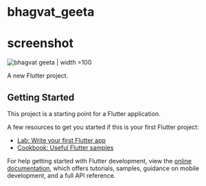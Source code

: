 # bhagvat_geeta

# screenshot

  ![bhagvat geeta](https://github.com/PrinceDobariya89/bhagvat_geeta/assets/104968601/94be1b93-9551-4d10-a6ce-9c019adbf787) | width =100


A new Flutter project.

## Getting Started

This project is a starting point for a Flutter application.

A few resources to get you started if this is your first Flutter project:

- [Lab: Write your first Flutter app](https://docs.flutter.dev/get-started/codelab)
- [Cookbook: Useful Flutter samples](https://docs.flutter.dev/cookbook)

For help getting started with Flutter development, view the
[online documentation](https://docs.flutter.dev/), which offers tutorials,
samples, guidance on mobile development, and a full API reference.
